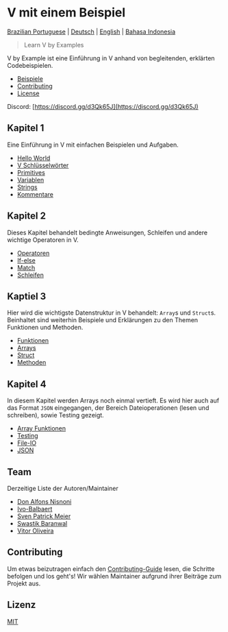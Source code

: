 # V mit einem Beispiel

[Brazilian Portuguese](/pt-br/README.md) | [Deutsch](README.md) | [English](/README.md) | [Bahasa Indonesia](/id/README.md)

> Learn V by Examples

V by Example ist eine Einführung in V anhand von begleitenden, erklärten Codebeispielen.

* [Beispiele](examples/README.md)
* [Contributing](#contributing)
* [License](#license)

Discord: [https://discord.gg/d3Qk65J](https://discord.gg/d3Qk65J)

## Kapitel 1

Eine Einführung in V mit einfachen Beispielen und Aufgaben.

* [Hello World](examples/section_1/hello_world.md)
* [V Schlüsselwörter](examples/section_1/keywords.md)
* [Primitives](examples/section_1/primitives.md)
* [Variablen](examples/section_1/variables.md)
* [Strings](examples/section_1/strings.md)
* [Kommentare](examples/section_1/comment.md)

## Kapitel 2

Dieses Kapitel behandelt bedingte Anweisungen, Schleifen und andere wichtige Operatoren in V.

* [Operatoren](examples/section_2/operator.md)
* [If-else](examples/section_2/if-else.md)
* [Match](examples/section_2/match.md)
* [Schleifen](examples/section_2/loops.md)

## Kaptiel 3

Hier wird die wichtigste Datenstruktur in V behandelt: `Array`s und `Struct`s. Beinhaltet sind weiterhin Beispiele und Erklärungen zu den Themen Funktionen und Methoden.

* [Funktionen](examples/section_3/functions.md)
* [Arrays](examples/section_3/arrays.md)
* [Struct](examples/section_3/struct.md)
* [Methoden](examples/section_3/methods.md)

## Kapitel 4

In diesem Kapitel werden Arrays noch einmal vertieft. Es wird hier auch auf das Format `JSON` eingegangen, der Bereich Dateioperationen \(lesen und schreiben\), sowie Testing gezeigt.

* [Array Funktionen](examples/section_4/array-functions.md)
* [Testing](examples/section_4/testing.md)
* [File-IO](examples/section_4/files.md)
* [JSON](examples/section_4/json.md)

## Team

Derzeitige Liste der Autoren/Maintainer

* [Don Alfons Nisnoni](https://github.com/dhonx)
* [Ivo-Balbaert](https://github.com/ibalbaert)
* [Sven Patrick Meier](https://github.com/SuicideS3ason)
* [Swastik Baranwal](https://github.com/Delta456)
* [Vitor Oliveira](https://github.com/vbrazo)

## Contributing

Um etwas beizutragen einfach den [Contributing-Guide](CONTRIBUTING.md) lesen, die Schritte befolgen und los geht's! Wir wählen Maintainer aufgrund ihrer Beiträge zum Projekt aus.

## Lizenz

[MIT](/LICENSE)
